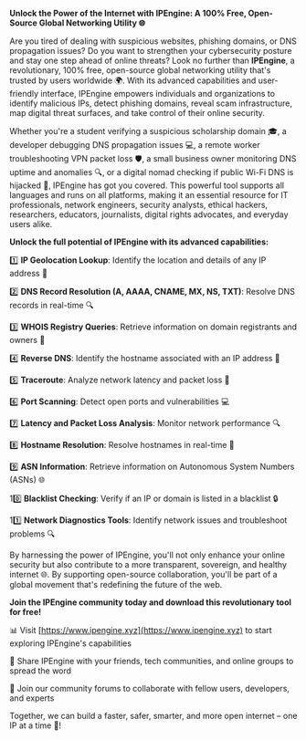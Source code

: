 **Unlock the Power of the Internet with IPEngine: A 100% Free, Open-Source Global Networking Utility 🌐**

Are you tired of dealing with suspicious websites, phishing domains, or DNS propagation issues? Do you want to strengthen your cybersecurity posture and stay one step ahead of online threats? Look no further than **IPEngine**, a revolutionary, 100% free, open-source global networking utility that's trusted by users worldwide 🌍. With its advanced capabilities and user-friendly interface, IPEngine empowers individuals and organizations to identify malicious IPs, detect phishing domains, reveal scam infrastructure, map digital threat surfaces, and take control of their online security.

Whether you're a student verifying a suspicious scholarship domain 🎓, a developer debugging DNS propagation issues 💻, a remote worker troubleshooting VPN packet loss 🛡️, a small business owner monitoring DNS uptime and anomalies 🔍, or a digital nomad checking if public Wi-Fi DNS is hijacked 🚀, IPEngine has got you covered. This powerful tool supports all languages and runs on all platforms, making it an essential resource for IT professionals, network engineers, security analysts, ethical hackers, researchers, educators, journalists, digital rights advocates, and everyday users alike.

**Unlock the full potential of IPEngine with its advanced capabilities:**

1️⃣ **IP Geolocation Lookup**: Identify the location and details of any IP address 📍

2️⃣ **DNS Record Resolution (A, AAAA, CNAME, MX, NS, TXT)**: Resolve DNS records in real-time 🔍

3️⃣ **WHOIS Registry Queries**: Retrieve information on domain registrants and owners 🔑

4️⃣ **Reverse DNS**: Identify the hostname associated with an IP address 📡

5️⃣ **Traceroute**: Analyze network latency and packet loss 🚀

6️⃣ **Port Scanning**: Detect open ports and vulnerabilities 💻

7️⃣ **Latency and Packet Loss Analysis**: Monitor network performance 🔍

8️⃣ **Hostname Resolution**: Resolve hostnames in real-time 📡

9️⃣ **ASN Information**: Retrieve information on Autonomous System Numbers (ASNs) 🌐

10️⃣ **Blacklist Checking**: Verify if an IP or domain is listed in a blacklist 🔒

11️⃣ **Network Diagnostics Tools**: Identify network issues and troubleshoot problems 🔍

By harnessing the power of IPEngine, you'll not only enhance your online security but also contribute to a more transparent, sovereign, and healthy internet 🌐. By supporting open-source collaboration, you'll be part of a global movement that's redefining the future of the web.

**Join the IPEngine community today and download this revolutionary tool for free!**

📊 Visit [https://www.ipengine.xyz](https://www.ipengine.xyz) to start exploring IPEngine's capabilities

💬 Share IPEngine with your friends, tech communities, and online groups to spread the word

🤝 Join our community forums to collaborate with fellow users, developers, and experts

Together, we can build a faster, safer, smarter, and more open internet – one IP at a time 🔗!